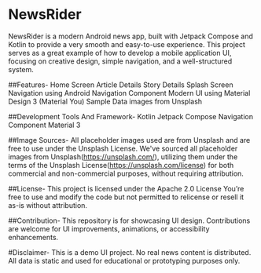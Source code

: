 # NewsRider
NewsRider is a modern Android news app, built with Jetpack Compose and Kotlin to provide a very smooth and easy-to-use experience. This project serves as a great example of how to develop a mobile application UI, focusing on creative design, simple navigation, and a well-structured system.

##Features- 
Home Screen
Article Details
Story Details
Splash Screen
Navigation using Android Navigation Component
Modern UI using Material Design 3 (Material You)
Sample Data images from Unsplash

##Development Tools And Framework-
Kotlin
Jetpack Compose
Navigation Component
Material 3


##Image Sources-
All placeholder images used are from Unsplash and are free to use under the Unsplash License.
We've sourced all placeholder images from Unsplash(https://unsplash.com/), utilizing them under the terms of the Unsplash License(https://unsplash.com/license) for both commercial and non-commercial purposes, without requiring attribution.

##License-
This project is licensed under the Apache 2.0 License
You’re free to use and modify the code but not permitted to relicense or resell it as-is without attribution.

##Contribution-
This repository is for showcasing UI design. Contributions are welcome for UI improvements, animations, or accessibility enhancements.

#Disclaimer-
This is a demo UI project. No real news content is distributed. All data is static and used for educational or prototyping purposes only.
